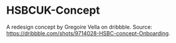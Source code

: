 # HSBCUK-Concept

A redesign concept by Gregoire Vella on dribbble.
Source: https://dribbble.com/shots/9714028-HSBC-concept-Onboarding.
